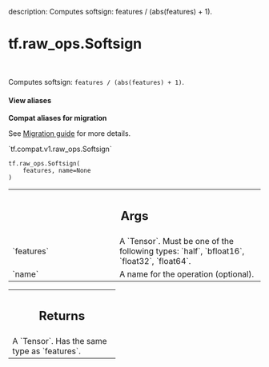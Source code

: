 description: Computes softsign: features / (abs(features) + 1).

<div itemscope itemtype="http://developers.google.com/ReferenceObject">
<meta itemprop="name" content="tf.raw_ops.Softsign" />
<meta itemprop="path" content="Stable" />
</div>

# tf.raw_ops.Softsign

<!-- Insert buttons and diff -->

<table class="tfo-notebook-buttons tfo-api nocontent" align="left">

</table>



Computes softsign: `features / (abs(features) + 1)`.

<section class="expandable">
  <h4 class="showalways">View aliases</h4>
  <p>
<b>Compat aliases for migration</b>
<p>See
<a href="https://www.tensorflow.org/guide/migrate">Migration guide</a> for
more details.</p>
<p>`tf.compat.v1.raw_ops.Softsign`</p>
</p>
</section>

<pre class="devsite-click-to-copy prettyprint lang-py tfo-signature-link">
<code>tf.raw_ops.Softsign(
    features, name=None
)
</code></pre>



<!-- Placeholder for "Used in" -->


<!-- Tabular view -->
 <table class="responsive fixed orange">
<colgroup><col width="214px"><col></colgroup>
<tr><th colspan="2"><h2 class="add-link">Args</h2></th></tr>

<tr>
<td>
`features`
</td>
<td>
A `Tensor`. Must be one of the following types: `half`, `bfloat16`, `float32`, `float64`.
</td>
</tr><tr>
<td>
`name`
</td>
<td>
A name for the operation (optional).
</td>
</tr>
</table>



<!-- Tabular view -->
 <table class="responsive fixed orange">
<colgroup><col width="214px"><col></colgroup>
<tr><th colspan="2"><h2 class="add-link">Returns</h2></th></tr>
<tr class="alt">
<td colspan="2">
A `Tensor`. Has the same type as `features`.
</td>
</tr>

</table>

